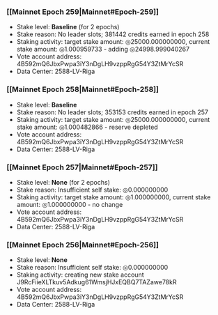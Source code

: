 ### [[Mainnet Epoch 259|Mainnet#Epoch-259]]
* Stake level: **Baseline** (for 2 epochs)
* Stake reason: No leader slots; 381442 credits earned in epoch 258
* Staking activity: target stake amount: ◎25000.000000000, current stake amount: ◎1.000959733 - adding ◎24998.999040267
* Vote account address: 4B592mQ6JbxPwpa3iY3nDgLH9vzppRgG54Y3ZtMrYcSR
* Data Center: 2588-LV-Riga
### [[Mainnet Epoch 258|Mainnet#Epoch-258]]
* Stake level: **Baseline**
* Stake reason: No leader slots; 353153 credits earned in epoch 257
* Staking activity: target stake amount: ◎25000.000000000, current stake amount: ◎1.000482866 - reserve depleted
* Vote account address: 4B592mQ6JbxPwpa3iY3nDgLH9vzppRgG54Y3ZtMrYcSR
* Data Center: 2588-LV-Riga
### [[Mainnet Epoch 257|Mainnet#Epoch-257]]
* Stake level: **None** (for 2 epochs)
* Stake reason: Insufficient self stake: ◎0.000000000
* Staking activity: target stake amount: ◎1.000000000, current stake amount: ◎1.000000000 - no change
* Vote account address: 4B592mQ6JbxPwpa3iY3nDgLH9vzppRgG54Y3ZtMrYcSR
* Data Center: 2588-LV-Riga
### [[Mainnet Epoch 256|Mainnet#Epoch-256]]
* Stake level: **None**
* Stake reason: Insufficient self stake: ◎0.000000000
* Staking activity: creating new stake account J9RcFiieXLTkuv5Adkug61WmsjHJxEQBQ7TAZawe78kR
* Vote account address: 4B592mQ6JbxPwpa3iY3nDgLH9vzppRgG54Y3ZtMrYcSR
* Data Center: 2588-LV-Riga